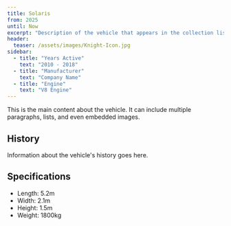 ```yaml
---
title: Solaris
from: 2025
until: Now
excerpt: "Description of the vehicle that appears in the collection list."
header:
  teaser: /assets/images/Knight-Icon.jpg
sidebar:
  - title: "Years Active"
    text: "2010 - 2018"
  - title: "Manufacturer"
    text: "Company Name"
  - title: "Engine"
    text: "V8 Engine"
---
```


This is the main content about the vehicle. It can include multiple paragraphs, lists, and even embedded images.

## History

Information about the vehicle's history goes here.

## Specifications

- Length: 5.2m
- Width: 2.1m
- Height: 1.5m
- Weight: 1800kg
